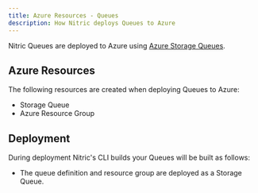 ```yaml
---
title: Azure Resources - Queues
description: How Nitric deploys Queues to Azure
---
```


Nitric Queues are deployed to Azure using [Azure Storage Queues](https://azure.microsoft.com/en-us/services/storage/queues/).

## Azure Resources

The following resources are created when deploying Queues to Azure:

- Storage Queue
- Azure Resource Group

## Deployment

During deployment Nitric's CLI builds your Queues will be built as follows:

- The queue definition and resource group are deployed as a Storage Queue.
